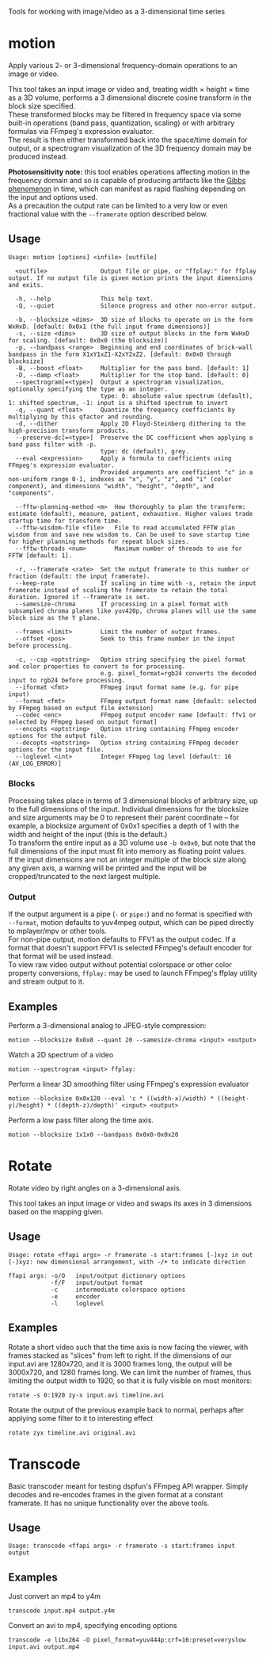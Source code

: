 Tools for working with image/video as a 3-dimensional time series

# motion
Apply various 2- or 3-dimensional frequency-domain operations to an image or video.

This tool takes an input image or video and, treating width × height × time as a 3D volume, performs a 3 dimensional discrete cosine transform in the block size specified.  
These transformed blocks may be filtered in frequency space via some built-in operations (band pass, quantization, scaling) or with arbitrary formulas via FFmpeg's expression evaluator.  
The result is then either transformed back into the space/time domain for output, or a spectrogram visualization of the 3D frequency domain may be produced instead.

**Photosensitivity note:** this tool enables operations affecting motion in the frequency domain and so is capable of producing artifacts like the [Gibbs phenomenon](https://en.wikipedia.org/wiki/Gibbs_phenomenon) in time, which can manifest as rapid flashing depending on the input and options used.  
As a precaution the output rate can be limited to a very low or even fractional value with the `--framerate` option described below.

## Usage

	Usage: motion [options] <infile> [outfile]

      <outfile>               Output file or pipe, or "ffplay:" for ffplay output. If no output file is given motion prints the input dimensions and exits.
      
	  -h, --help              This help text.
	  -Q, --quiet             Silence progress and other non-error output.
      
	  -b, --blocksize <dims>  3D size of blocks to operate on in the form WxHxD. [default: 0x0x1 (the full input frame dimensions)]
	  -s, --size <dims>       3D size of output blocks in the form WxHxD for scaling. [default: 0x0x0 (the blocksize)]
	  -p, --bandpass <range>  Beginning and end coordinates of brick-wall bandpass in the form X1xY1xZ1-X2xY2xZ2. [default: 0x0x0 through blocksize]
	  -B, --boost <float>     Multiplier for the pass band. [default: 1]
	  -D, --damp <float>      Multiplier for the stop band. [default: 0]
	  --spectrogram[=<type>]  Output a spectrogram visualization, optionally specifying the type as an integer.
	                          type: 0: absolute value spectrum (default), 1: shifted spectrum, -1: input is a shifted spectrum to invert
	  -q, --quant <float>     Quantize the frequency coefficients by multiplying by this qfactor and rounding.
	  -d, --dither            Apply 2D Floyd-Steinberg dithering to the high-precision transform products.
	  --preserve-dc[=<type>]  Preserve the DC coefficient when applying a band pass filter with -p.
	                          type: dc (default), grey.
	  --eval <expression>     Apply a formula to coefficients using FFmpeg's expression evaluator.
	                          Provided arguments are coefficient "c" in a non-uniform range 0-1, indexes as "x", "y", "z", and "i" (color component), and dimensions "width", "height", "depth", and "components".
      
	  --fftw-planning-method <m>  How thoroughly to plan the transform: estimate (default), measure, patient, exhaustive. Higher values trade startup time for transform time.
	  --fftw-wisdom-file <file>   File to read accumulated FFTW plan wisdom from and save new wisdom to. Can be used to save startup time for higher planning methods for repeat block sizes.
	  --fftw-threads <num>        Maximum number of threads to use for FFTW [default: 1].
      
	  -r, --framerate <rate>  Set the output framerate to this number or fraction (default: the input framerate).
	  --keep-rate             If scaling in time with -s, retain the input framerate instead of scaling the framerate to retain the total duration. Ignored if --framerate is set.
	  --samesize-chroma       If processing in a pixel format with subsampled chroma planes like yuv420p, chroma planes will use the same block size as the Y plane.
      
	  --frames <limit>        Limit the number of output frames.
	  --offset <pos>          Seek to this frame number in the input before processing.
      
	  -c, --csp <optstring>   Option string specifying the pixel format and color properties to convert to for processing.
	                          e.g. pixel_format=rgb24 converts the decoded input to rgb24 before processing.
      --iformat <fmt>         FFmpeg input format name (e.g. for pipe input)
	  --format <fmt>          FFmpeg output format name [default: selected by FFmpeg based on output file extension]
	  --codec <enc>           FFmpeg output encoder name [default: ffv1 or selected by FFmpeg based on output format]
      --encopts <optstring>   Option string containing FFmpeg encoder options for the output file.
      --decopts <optstring>   Option string containing FFmpeg decoder options for the input file.
	  --loglevel <int>        Integer FFmpeg log level [default: 16 (AV_LOG_ERROR)]

### Blocks
Processing takes place in terms of 3 dimensional blocks of arbitrary size, up to the full dimensions of the input. Individual dimensions for the blocksize and size arguments may be 0 to represent their parent coordinate – for example, a blocksize argument of 0x0x1 specifies a depth of 1 with the width and height of the input (this is the default.)  
To transform the entire input as a 3D volume use `-b 0x0x0`, but note that the full dimensions of the input must fit into memory as floating point values.  
If the input dimensions are not an integer multiple of the block size along any given axis, a warning will be printed and the input will be cropped/truncated to the next largest multiple.

### Output
If the output argument is a pipe (`-` or `pipe:`) and no format is specified with `--format`, motion defaults to yuv4mpeg output, which can be piped directly to mplayer/mpv or other tools.  
For non-pipe output, motion defaults to FFV1 as the output codec. If a format that doesn't support FFV1 is selected FFmpeg's default encoder for that format will be used instead.  
To view raw video output without potential colorspace or other color property conversions, `ffplay:` may be used to launch FFmpeg's ffplay utility and stream output to it.

## Examples

Perform a 3-dimensional analog to JPEG-style compression:
	
	motion --blocksize 8x8x8 --quant 20 --samesize-chroma <input> <output>

Watch a 2D spectrum of a video

	motion --spectrogram <input> ffplay:

Perform a linear 3D smoothing filter using FFmpeg's expression evaluator

	motion --blocksize 0x0x120 --eval 'c * ((width-x)/width) * ((height-y)/height) * ((depth-z)/depth)' <input> <output>

Perform a low pass filter along the time axis.

	motion --blocksize 1x1x0 --bandpass 0x0x0-0x0x20

# Rotate
Rotate video by right angles on a 3-dimensional axis.

This tool takes an input image or video and swaps its axes in 3 dimensions based on the mapping given.

## Usage

	Usage: rotate <ffapi args> -r framerate -s start:frames [-]xyz in out
	[-]xyz: new dimensional arrangement, with -/+ to indicate direction

	ffapi args: -o/O   input/output dictionary options
	            -f/F   input/output format
	            -c     intermediate colorspace options
	            -e     encoder
	            -l     loglevel

## Examples
Rotate a short video such that the time axis is now facing the viewer, with frames stacked as "slices" from left to right. If the dimensions of our input.avi are 1280x720, and it is 3000 frames long, the output will be 3000x720, and 1280 frames long. We can limit the number of frames, thus limiting the output width to 1920, so that it is fully visible on most monitors:

	rotate -s 0:1920 zy-x input.avi timeline.avi

Rotate the output of the previous example back to normal, perhaps after applying some filter to it to interesting effect

	rotate zyx timeline.avi original.avi

# Transcode
Basic transcoder meant for testing dspfun's FFmpeg API wrapper. Simply decodes and re-encodes frames in the given format at a constant framerate. It has no unique functionality over the above tools.

## Usage

	Usage: transcode <ffapi args> -r framerate -s start:frames input output

## Examples
Just convert an mp4 to y4m

	transcode input.mp4 output.y4m

Convert an avi to mp4, specifying encoding options

	transcode -e libx264 -O pixel_format=yuv444p:crf=16:preset=veryslow input.avi output.mp4